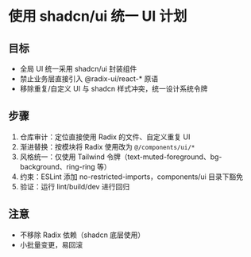 # 使用 shadcn/ui 统一 UI 计划

## 目标
- 全局 UI 统一采用 shadcn/ui 封装组件
- 禁止业务层直接引入 @radix-ui/react-* 原语
- 移除重复/自定义 UI 与 shadcn 样式冲突，统一设计系统令牌

## 步骤
1. 仓库审计：定位直接使用 Radix 的文件、自定义重复 UI
2. 渐进替换：按模块将 Radix 使用改为 `@/components/ui/*`
3. 风格统一：仅使用 Tailwind 令牌（text-muted-foreground、bg-background、ring-ring 等）
4. 约束：ESLint 添加 no-restricted-imports，components/ui 目录下豁免
5. 验证：运行 lint/build/dev 进行回归

## 注意
- 不移除 Radix 依赖（shadcn 底层使用）
- 小批量变更，易回滚


